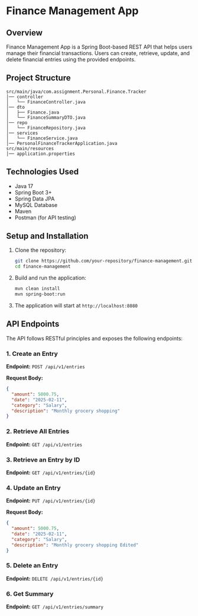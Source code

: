 # Finance Management App

## Overview
Finance Management App is a Spring Boot-based REST API that helps users manage their financial transactions. Users can create, retrieve, update, and delete financial entries using the provided endpoints.

## Project Structure
```
src/main/java/com.assignment.Personal.Finance.Tracker
│── controller
│   └── FinanceController.java
│── dto
│   ├── Finance.java
│   └── FinanceSummaryDTO.java
│── repo
│   └── FinanceRepository.java
│── services
│   └── FinanceService.java
│── PersonalFinanceTrackerApplication.java
src/main/resources
│── application.properties
```

## Technologies Used
- Java 17
- Spring Boot 3+
- Spring Data JPA
- MySQL Database
- Maven
- Postman (for API testing)

## Setup and Installation
1. Clone the repository:
   ```sh
   git clone https://github.com/your-repository/finance-management.git
   cd finance-management
   ```
2. Build and run the application:
   ```sh
   mvn clean install
   mvn spring-boot:run
   ```
3. The application will start at `http://localhost:8080`

## API Endpoints
The API follows RESTful principles and exposes the following endpoints:

### 1. Create an Entry
**Endpoint:** `POST /api/v1/entries`

**Request Body:**
```json
{
  "amount": 5000.75,
  "date": "2025-02-11",
  "category": "Salary",
  "description": "Monthly grocery shopping"
}
```

### 2. Retrieve All Entries
**Endpoint:** `GET /api/v1/entries`

### 3. Retrieve an Entry by ID
**Endpoint:** `GET /api/v1/entries/{id}`

### 4. Update an Entry
**Endpoint:** `PUT /api/v1/entries/{id}`

**Request Body:**
```json
{
  "amount": 5000.75,
  "date": "2025-02-11",
  "category": "Salary",
  "description": "Monthly grocery shopping Edited"
}
```

### 5. Delete an Entry
**Endpoint:** `DELETE /api/v1/entries/{id}`

### 6. Get Summary
**Endpoint:** `GET /api/v1/entries/summary`



